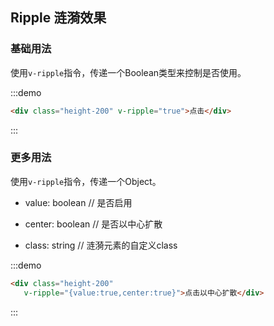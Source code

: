 ## Ripple 涟漪效果

### 基础用法

使用`v-ripple`指令，传递一个Boolean类型来控制是否使用。

:::demo
```html
<div class="height-200" v-ripple="true">点击</div>
```
:::

### 更多用法

使用`v-ripple`指令，传递一个Object。

-  value: boolean  // 是否启用
 
-  center: boolean // 是否以中心扩散
 
-  class: string // 涟漪元素的自定义class


:::demo
```html
<div class="height-200"
   v-ripple="{value:true,center:true}">点击以中心扩散</div>
```
:::
